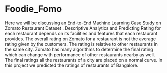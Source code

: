 # Foodie_Fomo
Here we will be discussing an End-to-End Machine Learning Case Study on Zomato Restaurant Dataset . Descriptive Analytics and Predicting Rating for each restaurant depends on its facilities and features that each restaurant provides. The overall rating on Zomato for a restaurant is not the average rating given by the customers. The rating is relative to other restaurants in the same city. Zomato has many algorithms to determine the final rating which can change with performance of other restaurants nearby as well. The final ratings all the restaurants of a city are placed on a normal curve. In this project we predicted the ratings of restaurants of Bangalore. 

